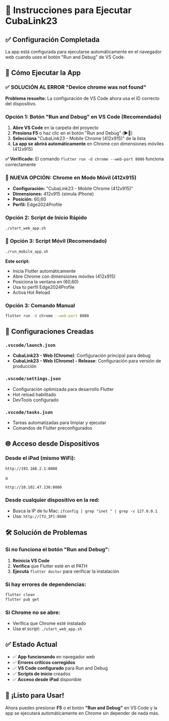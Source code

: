 # 🚀 Instrucciones para Ejecutar CubaLink23

## ✅ Configuración Completada

La app está configurada para ejecutarse automáticamente en el navegador web cuando uses el botón "Run and Debug" de VS Code.

## 🎯 Cómo Ejecutar la App

### ✅ **SOLUCIÓN AL ERROR "Device chrome was not found"**

**Problema resuelto:** La configuración de VS Code ahora usa el ID correcto del dispositivo.

### Opción 1: Botón "Run and Debug" en VS Code (Recomendado)
1. **Abre VS Code** en la carpeta del proyecto
2. **Presiona F5** o haz clic en el botón "Run and Debug" (▶️🐛)
3. **Selecciona** "CubaLink23 - Mobile Chrome (412x915)" de la lista
4. **La app se abrirá automáticamente** en Chrome con dimensiones móviles (412x915)

**✅ Verificado:** El comando `flutter run -d chrome --web-port 8080` funciona correctamente

### 🎯 **NUEVA OPCIÓN: Chrome en Modo Móvil (412x915)**
- **Configuración:** "CubaLink23 - Mobile Chrome (412x915)"
- **Dimensiones:** 412x915 (simula iPhone)
- **Posición:** 60,60
- **Perfil:** Edge2024Profile

### Opción 2: Script de Inicio Rápido
```bash
./start_web_app.sh
```

### 🎯 **Opción 3: Script Móvil (Recomendado)**
```bash
./run_mobile_app.sh
```
**Este script:**
- Inicia Flutter automáticamente
- Abre Chrome con dimensiones móviles (412x915)
- Posiciona la ventana en (60,60)
- Usa tu perfil Edge2024Profile
- Activa Hot Reload

### Opción 3: Comando Manual
```bash
flutter run -d chrome --web-port 8080
```

## 🔧 Configuraciones Creadas

### `.vscode/launch.json`
- **CubaLink23 - Web (Chrome)**: Configuración principal para debug
- **CubaLink23 - Web (Chrome) - Release**: Configuración para versión de producción

### `.vscode/settings.json`
- Configuración optimizada para desarrollo Flutter
- Hot reload habilitado
- DevTools configurado

### `.vscode/tasks.json`
- Tareas automatizadas para limpiar y ejecutar
- Comandos de Flutter preconfigurados

## 🌐 Acceso desde Dispositivos

### Desde el iPad (mismo WiFi):
```
http://192.168.2.1:8080
```
o
```
http://10.102.47.136:8080
```

### Desde cualquier dispositivo en la red:
- Busca la IP de tu Mac: `ifconfig | grep "inet " | grep -v 127.0.0.1`
- Usa: `http://[TU_IP]:8080`

## 🛠️ Solución de Problemas

### Si no funciona el botón "Run and Debug":
1. **Reinicia VS Code**
2. **Verifica** que Flutter esté en el PATH
3. **Ejecuta** `flutter doctor` para verificar la instalación

### Si hay errores de dependencias:
```bash
flutter clean
flutter pub get
```

### Si Chrome no se abre:
- Verifica que Chrome esté instalado
- Usa el script: `./start_web_app.sh`

## ✅ Estado Actual

- ✅ **App funcionando** en navegador web
- ✅ **Errores críticos corregidos**
- ✅ **VS Code configurado** para Run and Debug
- ✅ **Scripts de inicio** creados
- ✅ **Acceso desde iPad** disponible

## 🎉 ¡Listo para Usar!

Ahora puedes presionar **F5** o el botón **"Run and Debug"** en VS Code y la app se ejecutará automáticamente en Chrome sin depender de nada más.
